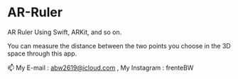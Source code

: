 # AR-Ruler
 AR Ruler Using Swift, ARKit, and so on.
 
 You can measure the distance between the two points you choose in the 3D space through this app.
 
 📫 My E-mail : abw2619@icloud.com , My Instagram : frenteBW
